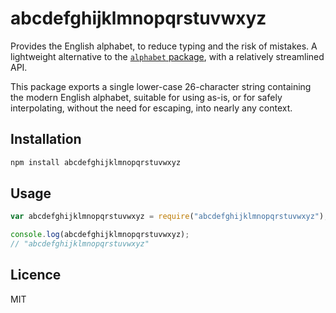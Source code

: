 # abcdefghijklmnopqrstuvwxyz

Provides the English alphabet, to reduce typing and the risk of mistakes. A lightweight alternative to the [`alphabet` package](https://www.npmjs.com/package/alphabet), with a relatively streamlined API.

This package exports a single lower-case 26-character string containing the modern English alphabet, suitable for using as-is, or for safely interpolating, without the need for escaping, into nearly any context.

## Installation

```bash
npm install abcdefghijklmnopqrstuvwxyz
```

## Usage

```js
var abcdefghijklmnopqrstuvwxyz = require("abcdefghijklmnopqrstuvwxyz");

console.log(abcdefghijklmnopqrstuvwxyz);
// "abcdefghijklmnopqrstuvwxyz"
```

## Licence

MIT
